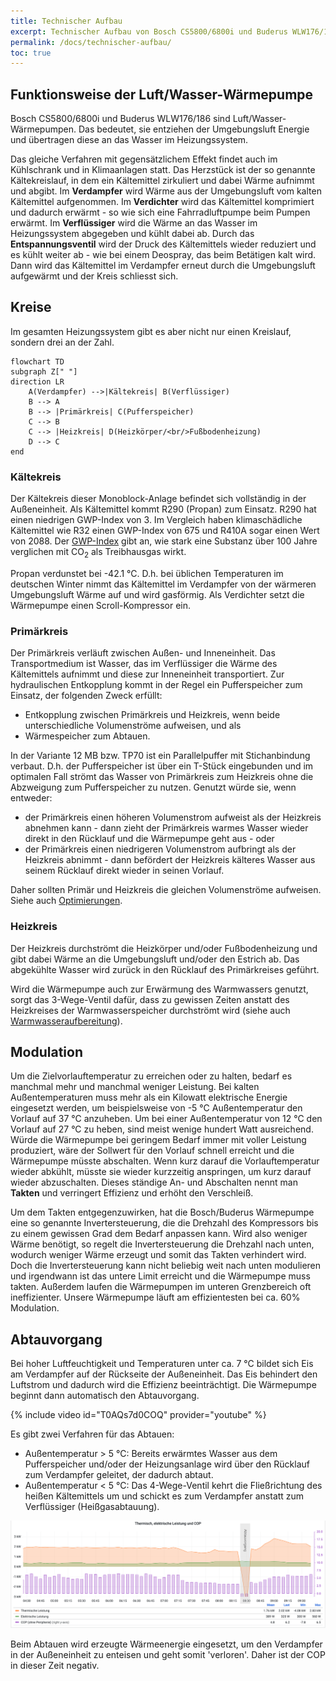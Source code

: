```yaml
---
title: Technischer Aufbau
excerpt: Technischer Aufbau von Bosch CS5800/6800i und Buderus WLW176/186 Wärmepumpen inkl. Kältekreis, Primärkreis und Heizkreis
permalink: /docs/technischer-aufbau/
toc: true
---
```


## Funktionsweise der Luft/Wasser-Wärmepumpe

Bosch CS5800/6800i und Buderus WLW176/186 sind Luft/Wasser-Wärmepumpen.
Das bedeutet, sie entziehen der Umgebungsluft Energie und übertragen diese an das Wasser im Heizungssystem.

Das gleiche Verfahren mit gegensätzlichem Effekt findet auch im Kühlschrank und in Klimaanlagen statt.
Das Herzstück ist der so genannte Kältekreislauf, in dem ein Kältemittel zirkuliert und dabei Wärme aufnimmt und abgibt.
Im **Verdampfer** wird Wärme aus der Umgebungsluft vom kalten Kältemittel aufgenommen.
Im **Verdichter** wird das Kältemittel komprimiert und dadurch erwärmt - so wie sich eine Fahrradluftpumpe beim Pumpen erwärmt.
Im **Verflüssiger** wird die Wärme an das Wasser im Heizungssystem abgegeben und kühlt dabei ab.
Durch das **Entspannungsventil** wird der Druck des Kältemittels wieder reduziert und es kühlt weiter ab - wie bei einem Deospray, das beim Betätigen kalt wird.
Dann wird das Kältemittel im Verdampfer erneut durch die Umgebungsluft aufgewärmt und der Kreis schliesst sich.

## Kreise

Im gesamten Heizungssystem gibt es aber nicht nur einen Kreislauf, sondern drei an der Zahl.

```mermaid
flowchart TD
subgraph Z[" "]
direction LR
    A(Verdampfer) -->|Kältekreis| B(Verflüssiger)
    B --> A
    B --> |Primärkreis| C(Pufferspeicher)
    C --> B
    C --> |Heizkreis| D(Heizkörper/<br/>Fußbodenheizung)
    D --> C
end
```

### Kältekreis

Der Kältekreis dieser Monoblock-Anlage befindet sich vollständig in der Außeneinheit.
Als Kältemittel kommt R290 (Propan) zum Einsatz.
R290 hat einen niedrigen GWP-Index von 3.
Im Vergleich haben klimaschädliche Kältemittel wie R32 einen GWP-Index von 675 und R410A sogar einen Wert von 2088.
Der [GWP-Index](https://de.wikipedia.org/wiki/Treibhauspotential) gibt an, wie stark eine Substanz über 100 Jahre verglichen mit CO<sub>2</sub> als Treibhausgas wirkt.

Propan verdunstet bei -42.1 °C.
D.h. bei üblichen Temperaturen im deutschen Winter nimmt das Kältemittel im Verdampfer von der wärmeren Umgebungsluft Wärme auf und wird gasförmig.
Als Verdichter setzt die Wärmepumpe einen Scroll-Kompressor ein.

### Primärkreis

Der Primärkreis verläuft zwischen Außen- und Inneneinheit.
Das Transportmedium ist Wasser, das im Verflüssiger die Wärme des Kältemittels aufnimmt und diese zur Inneneinheit transportiert.
Zur hydraulischen Entkopplung kommt in der Regel ein Pufferspeicher zum Einsatz, der folgenden Zweck erfüllt:

- Entkopplung zwischen Primärkreis und Heizkreis, wenn beide unterschiedliche Volumenströme aufweisen, und als
- Wärmespeicher zum Abtauen.

In der Variante 12 MB bzw. TP70 ist ein Parallelpuffer mit Stichanbindung verbaut.
D.h. der Pufferspeicher ist über ein T-Stück eingebunden und im optimalen Fall strömt das Wasser von Primärkreis zum Heizkreis ohne die Abzweigung zum Pufferspeicher zu nutzen. Genutzt würde sie, wenn entweder:

- der Primärkreis einen höheren Volumenstrom aufweist als der Heizkreis abnehmen kann - dann zieht der Primärkreis warmes Wasser wieder direkt in den Rücklauf und die Wärmepumpe geht aus - oder
- der Primärkreis einen niedrigeren Volumenstrom aufbringt als der Heizkreis abnimmt - dann befördert der Heizkreis kälteres Wasser aus seinem Rücklauf direkt wieder in seinen Vorlauf.

Daher sollten Primär und Heizkreis die gleichen Volumenströme aufweisen.
Siehe auch [Optimierungen](/docs/optimierungen#abgleich-der-volumenströme).

### Heizkreis

Der Heizkreis durchströmt die Heizkörper und/oder Fußbodenheizung und gibt dabei Wärme an die Umgebungsluft und/oder den Estrich ab.
Das abgekühlte Wasser wird zurück in den Rücklauf des Primärkreises geführt.

Wird die Wärmepumpe auch zur Erwärmung des Warmwassers genutzt, sorgt das 3-Wege-Ventil dafür, dass zu gewissen Zeiten anstatt des Heizkreises der Warmwasserspeicher durchströmt wird (siehe auch [Warmwasseraufbereitung](/docs/einstellungen#warmwasseraufbereitung)).

## Modulation

Um die Zielvorlauftemperatur zu erreichen oder zu halten, bedarf es manchmal mehr und manchmal weniger Leistung.
Bei kalten Außentemperaturen muss mehr als ein Kilowatt elektrische Energie eingesetzt werden, um beispielsweise von -5 °C Außentemperatur den Vorlauf auf 37 °C anzuheben.
Um bei einer Außentemperatur von 12 °C den Vorlauf auf 27 °C zu heben, sind meist wenige hundert Watt ausreichend.
Würde die Wärmepumpe bei geringem Bedarf immer mit voller Leistung produziert, wäre der Sollwert für den Vorlauf schnell erreicht und die Wärmepumpe müsste abschalten.
Wenn kurz darauf die Vorlauftemperatur wieder abkühlt, müsste sie wieder kurzzeitig anspringen, um kurz darauf wieder abzuschalten.
Dieses ständige An- und Abschalten nennt man **Takten** und verringert Effizienz und erhöht den Verschleiß.

Um dem Takten entgegenzuwirken, hat die Bosch/Buderus Wärmepumpe eine so genannte Invertersteuerung, die die Drehzahl des Kompressors bis zu einem gewissen Grad dem Bedarf anpassen kann.
Wird also weniger Wärme benötigt, so regelt die Invertersteuerung die Drehzahl nach unten, wodurch weniger Wärme erzeugt und somit das Takten verhindert wird.
Doch die Invertersteuerung kann nicht beliebig weit nach unten modulieren und irgendwann ist das untere Limit erreicht und die Wärmepumpe muss takten.
Außerdem laufen die Wärmepumpen im unteren Grenzbereich oft ineffizienter.
Unsere Wärmepumpe läuft am effizientesten bei ca. 60% Modulation.

## Abtauvorgang

Bei hoher Luftfeuchtigkeit und Temperaturen unter ca. 7 °C bildet sich Eis am Verdampfer auf der Rückseite der Außeneinheit.
Das Eis behindert den Luftstrom und dadurch wird die Effizienz beeinträchtigt.
Die Wärmepumpe beginnt dann automatisch den Abtauvorgang.

{% include video id="T0AQs7d0COQ" provider="youtube" %}

Es gibt zwei Verfahren für das Abtauen:

- Außentemperatur > 5 °C: Bereits erwärmtes Wasser aus dem Pufferspeicher und/oder der Heizungsanlage wird über den Rücklauf zum Verdampfer geleitet, der dadurch abtaut.
- Außentemperatur < 5 °C: Das 4-Wege-Ventil kehrt die Fließrichtung des heißen Kältemittels um und schickt es zum Verdampfer anstatt zum Verflüssiger (Heißgasabtauung).

[![Abtauvorgang in Grafana](/assets/images/Grafana-Abtauvorgang.png)](/assets/images/Grafana-Abtauvorgang.png)

Beim Abtauen wird erzeugte Wärmeenergie eingesetzt, um den Verdampfer in der Außeneinheit zu enteisen und geht somit 'verloren'. Daher ist der COP in dieser Zeit negativ.
